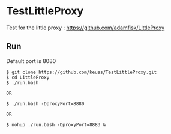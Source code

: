 # TestLittleProxy

Test for the little proxy : https://github.com/adamfisk/LittleProxy

## Run

Default port is 8080

```
$ git clone https://github.com/keuss/TestLittleProxy.git
$ cd LittleProxy
$ ./run.bash

OR

$ ./run.bash -DproxyPort=8880

OR

$ nohup ./run.bash -DproxyPort=8883 &
```
